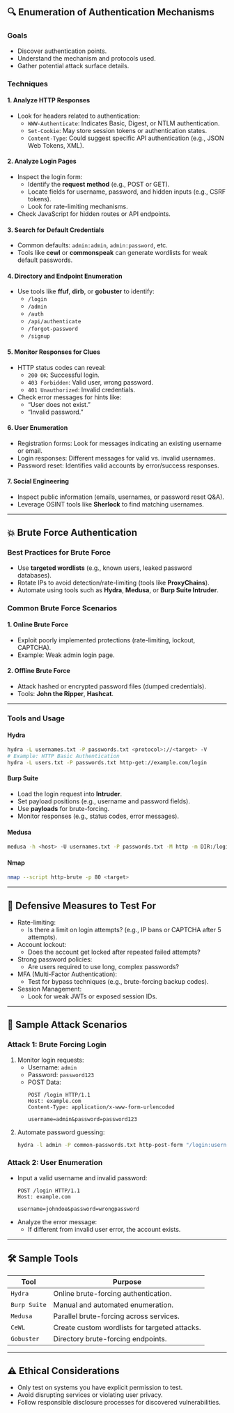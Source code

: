 ## 🔍 **Enumeration of Authentication Mechanisms**

### **Goals**
- Discover authentication points.
- Understand the mechanism and protocols used.
- Gather potential attack surface details.

### **Techniques**
#### **1. Analyze HTTP Responses**
- Look for headers related to authentication:
  - `WWW-Authenticate`: Indicates Basic, Digest, or NTLM authentication.
  - `Set-Cookie`: May store session tokens or authentication states.
  - `Content-Type`: Could suggest specific API authentication (e.g., JSON Web Tokens, XML).
  
#### **2. Analyze Login Pages**
- Inspect the login form:
  - Identify the **request method** (e.g., POST or GET).
  - Locate fields for username, password, and hidden inputs (e.g., CSRF tokens).
  - Look for rate-limiting mechanisms.
- Check JavaScript for hidden routes or API endpoints.

#### **3. Search for Default Credentials**
- Common defaults: `admin:admin`, `admin:password`, etc.
- Tools like **cewl** or **commonspeak** can generate wordlists for weak default passwords.

#### **4. Directory and Endpoint Enumeration**
- Use tools like **ffuf**, **dirb**, or **gobuster** to identify:
  - `/login`
  - `/admin`
  - `/auth`
  - `/api/authenticate`
  - `/forgot-password`
  - `/signup`

#### **5. Monitor Responses for Clues**
- HTTP status codes can reveal:
  - `200 OK`: Successful login.
  - `403 Forbidden`: Valid user, wrong password.
  - `401 Unauthorized`: Invalid credentials.
- Check error messages for hints like:
  - “User does not exist.”
  - “Invalid password.”

#### **6. User Enumeration**
- Registration forms: Look for messages indicating an existing username or email.
- Login responses: Different messages for valid vs. invalid usernames.
- Password reset: Identifies valid accounts by error/success responses.

#### **7. Social Engineering**
- Inspect public information (emails, usernames, or password reset Q&A).
- Leverage OSINT tools like **Sherlock** to find matching usernames.

---

## 💥 **Brute Force Authentication**

### **Best Practices for Brute Force**
- Use **targeted wordlists** (e.g., known users, leaked password databases).
- Rotate IPs to avoid detection/rate-limiting (tools like **ProxyChains**).
- Automate using tools such as **Hydra**, **Medusa**, or **Burp Suite Intruder**.

### **Common Brute Force Scenarios**
#### **1. Online Brute Force**
- Exploit poorly implemented protections (rate-limiting, lockout, CAPTCHA).
- Example: Weak admin login page.
  
#### **2. Offline Brute Force**
- Attack hashed or encrypted password files (dumped credentials).
- Tools: **John the Ripper**, **Hashcat**.

---

### **Tools and Usage**

#### **Hydra**
```bash
hydra -L usernames.txt -P passwords.txt <protocol>://<target> -V
# Example: HTTP Basic Authentication
hydra -L users.txt -P passwords.txt http-get://example.com/login
```

#### **Burp Suite**
- Load the login request into **Intruder**.
- Set payload positions (e.g., username and password fields).
- Use **payloads** for brute-forcing.
- Monitor responses (e.g., status codes, error messages).

#### **Medusa**
```bash
medusa -h <host> -U usernames.txt -P passwords.txt -M http -m DIR:/login
```

#### **Nmap**
```bash
nmap --script http-brute -p 80 <target>
```

---

## 🚩 **Defensive Measures to Test For**
- Rate-limiting:
  - Is there a limit on login attempts? (e.g., IP bans or CAPTCHA after 5 attempts).
- Account lockout:
  - Does the account get locked after repeated failed attempts?
- Strong password policies:
  - Are users required to use long, complex passwords?
- MFA (Multi-Factor Authentication):
  - Test for bypass techniques (e.g., brute-forcing backup codes).
- Session Management:
  - Look for weak JWTs or exposed session IDs.

---

## 🔨 **Sample Attack Scenarios**

### **Attack 1: Brute Forcing Login**
1. Monitor login requests:
   - Username: `admin`
   - Password: `password123`
   - POST Data:
     ```http
     POST /login HTTP/1.1
     Host: example.com
     Content-Type: application/x-www-form-urlencoded

     username=admin&password=password123
     ```
2. Automate password guessing:
   ```bash
   hydra -l admin -P common-passwords.txt http-post-form "/login:username=^USER^&password=^PASS^:Invalid password"
   ```

### **Attack 2: User Enumeration**
- Input a valid username and invalid password:
  ```http
  POST /login HTTP/1.1
  Host: example.com

  username=johndoe&password=wrongpassword
  ```
- Analyze the error message:
  - If different from invalid user error, the account exists.

---

## 🛠 **Sample Tools**

| **Tool**       | **Purpose**                         |
|-----------------|-------------------------------------|
| `Hydra`         | Online brute-forcing authentication. |
| `Burp Suite`    | Manual and automated enumeration.  |
| `Medusa`        | Parallel brute-forcing across services. |
| `CeWL`          | Create custom wordlists for targeted attacks. |
| `Gobuster`      | Directory brute-forcing endpoints. |

---

## ⚠️ **Ethical Considerations**
- Only test on systems you have explicit permission to test.
- Avoid disrupting services or violating user privacy.
- Follow responsible disclosure processes for discovered vulnerabilities.
